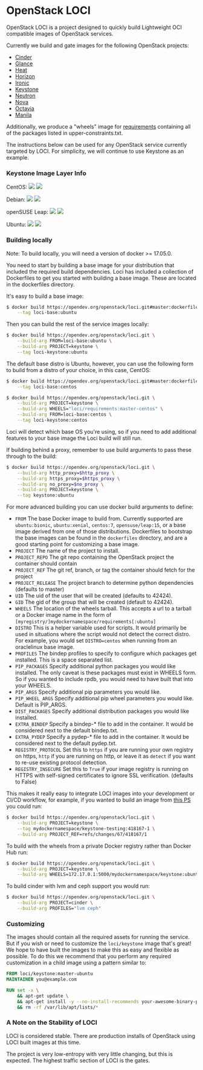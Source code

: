 # OpenStack LOCI

OpenStack LOCI is a project designed to quickly build Lightweight OCI
compatible images of OpenStack services.

Currently we build and gate images for the following OpenStack projects:

  * [Cinder](https://github.com/openstack/cinder)
  * [Glance](https://github.com/openstack/glance)
  * [Heat](https://github.com/openstack/heat)
  * [Horizon](https://github.com/openstack/horizon)
  * [Ironic](https://github.com/openstack/ironic)
  * [Keystone](https://github.com/openstack/keystone)
  * [Neutron](https://github.com/openstack/neutron)
  * [Nova](https://github.com/openstack/nova)
  * [Octavia](https://github.com/openstack/octavia)
  * [Manila](https://github.com/openstack/manila)

Additionally, we produce a "wheels" image for
[requirements](https://github.com/openstack/requirements) containing all of the
packages listed in upper-constraints.txt.

The instructions below can be used for any OpenStack service currently targeted
by LOCI. For simplicity, we will continue to use Keystone as an example.


### Keystone Image Layer Info
CentOS: [![](https://images.microbadger.com/badges/version/loci/keystone:master-centos.svg)](https://microbadger.com/images/loci/keystone:master-centos "loci/keystone:master-centos") [![](https://images.microbadger.com/badges/image/loci/keystone:master-centos.svg)](https://microbadger.com/images/loci/keystone:master-centos "loci/keystone:master-centos")

Debian: [![](https://images.microbadger.com/badges/version/loci/keystone:master-debian.svg)](https://microbadger.com/images/loci/keystone:master-debian "loci/keystone:master-debian") [![](https://images.microbadger.com/badges/image/loci/keystone:master-debian.svg)](https://microbadger.com/images/loci/keystone:master-debian "loci/keystone:master-debian")

openSUSE Leap: [![](https://images.microbadger.com/badges/version/loci/keystone:master-leap15.svg)](https://microbadger.com/images/loci/keystone:master-leap15 "loci/keystone:master-leap15") [![](https://images.microbadger.com/badges/image/loci/keystone:master-leap15.svg)](https://microbadger.com/images/loci/keystone:master-leap15 "loci/keystone:master-leap15")

Ubuntu: [![](https://images.microbadger.com/badges/version/loci/keystone:master-ubuntu.svg)](https://microbadger.com/images/loci/keystone:master-ubuntu "loci/keystone:master-ubuntu") [![](https://images.microbadger.com/badges/image/loci/keystone:master-ubuntu.svg)](https://microbadger.com/images/loci/keystone:master-ubuntu "loci/keystone:master-ubuntu")



### Building locally

Note: To build locally, you will need a version of docker >= 17.05.0.

You need to start by building a base image for your distribution that
included the required build dependencies. Loci has included a collection
of Dockerfiles to get you started with building a base image. These
are located in the dockerfiles directory.

It's easy to build a base image:
``` bash
$ docker build https://opendev.org/openstack/loci.git#master:dockerfiles/ubuntu \
    --tag loci-base:ubuntu
```

Then you can build the rest of the service images locally:
``` bash
$ docker build https://opendev.org/openstack/loci.git \
    --build-arg FROM=loci-base:ubuntu \
    --build-arg PROJECT=keystone \
    --tag loci-keystone:ubuntu
```

The default base distro is Ubuntu, however, you can use the following form to build from a distro of
your choice, in this case, CentOS:
``` bash
$ docker build https://opendev.org/openstack/loci.git#master:dockerfiles/centos \
    --tag loci-base:centos

$ docker build https://opendev.org/openstack/loci.git \
    --build-arg PROJECT=keystone \
    --build-arg WHEELS="loci/requirements:master-centos" \
    --build-arg FROM=loci-base:centos \
    --tag loci-keystone:centos
```

Loci will detect which base OS you're using, so if you need to add additional
features to your base image the Loci build will still run.

If building behind a proxy, remember to use build arguments to pass these
through to the build:
``` bash
$ docker build https://opendev.org/openstack/loci.git \
    --build-arg http_proxy=$http_proxy \
    --build-arg https_proxy=$https_proxy \
    --build-arg no_proxy=$no_proxy \
    --build-arg PROJECT=keystone \
    --tag keystone:ubuntu
```

For more advanced building you can use docker build arguments to define:
  * `FROM` The base Docker image to build from. Currently supported are
    `ubuntu:bionic`, `ubuntu:xenial`, `centos:7`, `opensuse/leap:15`, or
    a base image derived from one of those distributions. Dockerfiles to
    bootstrap the base images can be found in the `dockerfiles` directory,
    and are a good starting point for customizing a base image.
  * `PROJECT` The name of the project to install.
  * `PROJECT_REPO` The git repo containing the OpenStack project the container
    should contain
  * `PROJECT_REF` The git ref, branch, or tag the container should fetch for
    the project
  * `PROJECT_RELEASE` The project branch to determine python dependencies
    (defaults to master)
  * `UID` The uid of the user that will be created (defaults to 42424).
  * `GID` The gid of the group that will be created (default to 42424).
  * `WHEELS` The location of the wheels tarball. This accepts a url to a
    tarball or a Docker image name in the form of
    `[myregistry/]mydockernamespace/requirements[:ubuntu]`
  * `DISTRO` This is a helper variable used for scripts. It would primarily be
    used in situations where the script would not detect the correct distro.
    For example, you would set `DISTRO=centos` when running from an oraclelinux
    base image.
  * `PROFILES` The bindep profiles to specify to configure which packages get
    installed. This is a space separated list.
  * `PIP_PACKAGES` Specify additional python packages you would like installed.
    The only caveat is these packages must exist in WHEELS form. So if
    you wanted to include rpdb, you would need to have built that into your
    WHEELS.
  * `PIP_ARGS` Specify additional pip parameters you would like.
  * `PIP_WHEEL_ARGS` Specify additional pip wheel parameters you would like.
     Default is PIP_ARGS.
  * `DIST_PACKAGES` Specify additional distribution packages you would like
    installed.
  * `EXTRA_BINDEP` Specify a bindep-* file to add in the container. It would
     be considered next to the default bindep.txt.
  * `EXTRA_PYDEP` Specify a pydep-* file to add in the container. It would
     be considered next to the default pydep.txt.
  * `REGISTRY_PROTOCOL` Set this to `https` if you are running your own
    registry on https, `http` if you are running on http, or leave it as
    `detect` if you want to re-use existing protocol detection.
  * `REGISTRY_INSECURE` Set this to `True` if your image registry is
    running on HTTPS with self-signed certificates to ignore SSL verification.
    (defaults to False)

This makes it really easy to integrate LOCI images into your development or
CI/CD workflow, for example, if you wanted to build an image from [this
PS](https://review.opendev.org/#/c/418167/) you could run:
``` bash
$ docker build https://opendev.org/openstack/loci.git \
    --build-arg PROJECT=keystone \
    --tag mydockernamespace/keystone-testing:418167-1 \
    --build-arg PROJECT_REF=refs/changes/67/418167/1
```

To build with the wheels from a private Docker registry rather than Docker Hub run:
``` bash
$ docker build https://opendev.org/openstack/loci.git \
    --build-arg PROJECT=keystone \
    --build-arg WHEELS=172.17.0.1:5000/mydockernamespace/keystone:ubuntu
```

To build cinder with lvm and ceph support you would run:
``` bash
$ docker build https://opendev.org/openstack/loci.git \
    --build-arg PROJECT=cinder \
    --build-arg PROFILES="lvm ceph"
```


### Customizing
The images should contain all the required assets for running the service. But
if you wish or need to customize the `loci/keystone` image that's great! We
hope to have built the images to make this as easy and flexible as possible. To
do this we recommend that you perform any required customization in a child
image using a pattern similar to:

``` Dockerfile
FROM loci/keystone:master-ubuntu
MAINTAINER you@example.com

RUN set -x \
    && apt-get update \
    && apt-get install -y --no-install-recommends your-awesome-binary-package \
    && rm -rf /var/lib/apt/lists/*
```


### A Note on the Stability of LOCI
LOCI is considered stable. There are production installs of OpenStack using
LOCI built images at this time.

The project is very low-entropy with very little changing, but this is expected.
The highest traffic section of LOCI is the gates.
